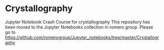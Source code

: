 # Crystallography
Jupyter Notebook Crash Course for crystallography
This repository has been moved to the Jupyter Notebooks collection in romero group.
Please go to https://github.com/romerogroup/Jupyter_notebooks/tree/master/Crystallography

